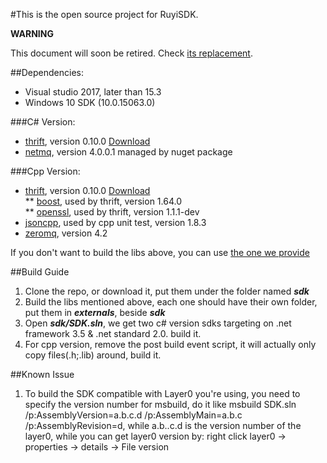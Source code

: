 #This is the open source project for RuyiSDK.

__WARNING__

This document will soon be retired.  Check [its replacement](https://bitbucket.org/playruyi/docs/src/master/docs/en/topics/build_sdk_source.md).

##Dependencies:  
* Visual studio 2017, later than 15.3   
* Windows 10 SDK (10.0.15063.0)

###C# Version:  
* [thrift](https://thrift.apache.org/), version 0.10.0 [Download](http://archive.apache.org/dist/thrift/0.10.0/)
* [netmq](https://netmq.readthedocs.io/en/latest/), version 4.0.0.1 managed by nuget package

###Cpp Version:  
* [thrift](https://thrift.apache.org/), version 0.10.0 [Download](http://archive.apache.org/dist/thrift/0.10.0/)   
** [boost](http://www.boost.org/), used by thrift, version 1.64.0   
** [openssl](https://www.openssl.org/), used by thrift, version 1.1.1-dev  
* [jsoncpp](https://github.com/open-source-parsers/jsoncpp), used by cpp unit test, version 1.8.3    
* [zeromq](http://zeromq.org/), version 4.2

If you don't want to build the libs above, you can use [the one we provide](https://bitbucket.org/playruyi/sdk_source/downloads/externals.zip)

##Build Guide
1. Clone the repo, or download it, put them under the folder named ___sdk___
1. Build the libs mentioned above, each one should have their own folder, put them in ___externals___, beside ___sdk___
1. Open ___sdk/SDK.sln___, we get two c# version sdks targeting on .net framework 3.5 & .net standard 2.0. build it.
1. For cpp version, remove the post build event script, it will actually only copy files(.h;.lib) around, build it.


##Known Issue
1. To build the SDK compatible with Layer0 you're using, you need to specify the version number for msbuild, do it like msbuild SDK.sln /p:AssemblyVersion=a.b.c.d /p:AssemblyMain=a.b.c /p:AssemblyRevision=d, while a.b..c.d is the version number of the layer0, while you can get layer0 version by: right click layer0 -> properties -> details -> File version
